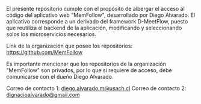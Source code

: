 El presente repositorio cumple con el propósito de albergar el acceso al código del aplicativo web "MemFollow", desarrollado por Diego Alvarado. El aplicativo corresponde a un derivado del framework D-MeetFlow, puesto que reutiliza el backend de la aplicación, modificando y seleccionando solos los microservicios necesarios. 

Link de la organización que posee los repositorios: https://github.com/MemFollow

Es importante mencionar que los repositorios de la organización "MemFollow" son privados, por lo que si requiere de acceso, debe comunicarse con el dueño Diego Alvarado.

Correo de contacto 1: diego.alvarado.m@usach.cl
Correo de contacto 2: dignacioalvarado@gmail.com
